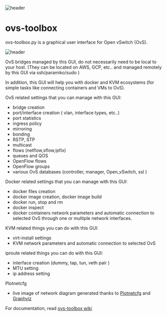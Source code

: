 ![header](https://github.com/nbonnand/ovs-toolbox/blob/master/src/wiki/header.jpg)

# ovs-toolbox
ovs-toolbox.py is a graphical user interface for Open vSwitch (OvS).

![header](https://github.com/nbonnand/ovs-toolbox/blob/master/src/wiki/header2.jpg)

OvS bridges managed by this GUI, do not necessarily need to be local to your host. 
(They can be located on AWS, GCP, etc.. and managed remotely by this GUI via ssh/paramiko/sudo ) 

In addition, this GUI will help you with docker and KVM ecosystems (for simple tasks like connecting containers and VMs to OvS).

OvS related settings that you can manage with this GUI:
- bridge creation
- port/interface creation ( vlan, interface types, etc..)
- port statistics
- ingress policy
- mirroring
- bonding
- RSTP, STP
- multicast
- flows (netflow,sflow,ipfix)
- queues and QOS
- OpenFlow flows
- OpenFlow groups
- various OvS databases (controller, manager, Open_vSwitch, ssl )

Docker related settings that you can manage with this GUI:
- docker files creation
- docker image creation, docker image build
- docker run, stop and rm
- docker inspect
- docker containers network parameters and automatic connection to selected OvS through one or multiple network interfaces.

KVM related things you can do with this GUI:
- virt-install settings
- KVM network parameters and automatic connection to selected OvS

iproute related things you can do with this GUI:
- interface creation (dummy, tap, tun, veth pair )
- MTU setting
- ip address setting

Plotnetcfg
- live image of network diagram generated thanks to [Plotnetcfg](https://github.com/jbenc/plotnetcfg) and [Graphviz](https://www.graphviz.org/)

For documentation, read [ovs-toolbox wiki](https://github.com/nbonnand/ovs-toolbox/wiki)
